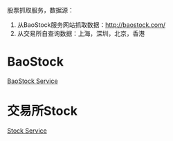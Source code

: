 股票抓取服务，数据源：
1. 从BaoStock服务网站抓取数据：http://baostock.com/
2. 从交易所自查询数据：上海，深圳，北京，香港

# BaoStock
[BaoStock Service](./baostock)
# 交易所Stock
[Stock Service](./stock)